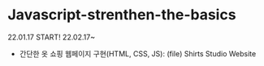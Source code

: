 # Javascript-strenthen-the-basics
22.01.17 START!
22.02.17~
 - 간단한 옷 쇼핑 웹페이지 구현(HTML, CSS, JS): (file) Shirts Studio Website
